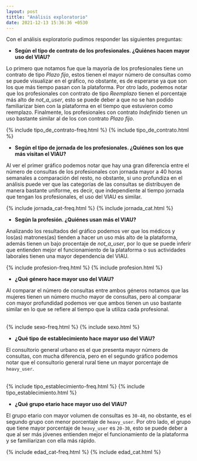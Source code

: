 ```yaml
---
layout: post
tittle: "Análisis exploratorio"
date: 2021-12-13 15:36:36 +0530
---
```

Con el análisis exploratorio pudimos responder las siguientes preguntas:

- **Según el tipo de contrato de los profesionales. ¿Quiénes hacen mayor uso del VIAU?**

Lo primero que notamos fue que la mayoría de los profesionales tiene un contrato de tipo *Plazo fijo*, estos tienen el mayor número de consultas como se puede visualizar en el gráfico, no obstante, es de esperarse ya que son los que más tiempo pasan con la plataforma. Por otro lado, podemos notar que los profesionales con contrato de tipo *Reemplazo* tienen el porcentaje más alto de *not_a_user*, esto se puede deber a que no se han podido familiarizar bien con la plataforma en el tiempo que estuvieron como reemplazo. Finalmente, los profesionales con contrato *Indefinido* tienen un uso bastante similar al de los con contrato *Plazo fijo*.

{% include tipo_de_contrato-freq.html %}
{% include tipo_de_contrato.html %}

- **Según el tipo de jornada de los profesionales. ¿Quiénes son los que más visitan el VIAU?**

Al ver el primer gráfico podemos notar que hay una gran diferencia entre el número de consultas de los profesionales con jornada mayor a 40 horas semanales a comparación del resto, no obstante, si uno profundiza en el análisis puede ver que las categorías de las consultas se distribuyen de manera bastante uniforme, es decir, que independiente al tiempo jornada que tengan los profesionales, el uso del VIAU es similar. 

{% include jornada_cat-freq.html %}
{% include jornada_cat.html %}

- **Según la profesión. ¿Quiénes usan más el VIAU?**

Analizando los resultados del gráfico podemos ver que los médicos y los(as) matrones(as) tienden a hacer un uso más alto de la plataforma, además tienen un bajo procentaje de *not_a_user*, por lo que se puede inferir que entienden mejor el funcionamiento de la plataforma o sus actividades laborales tienen una mayor dependencia del VIAU.

{% include profesion-freq.html %}
{% include profesion.html %}

- **¿Qué género hace mayor uso del VIAU?** 

Al comparar el número de consultas entre ambos géneros notamos que las mujeres tienen un número mucho mayor de consultas, pero al comparar con mayor profundidad podemos ver que ambos tienen un uso bastante similar en lo que se refiere al tiempo que la utiliza cada profesional.
<br/><br/>

{% include sexo-freq.html %}
{% include sexo.html %}

- **¿Qué tipo de establecimiento hace mayor uso del VIAU?**

El consultorio general urbano es el que presenta mayor número de consultas, con mucha diferencia, pero en el segundo gráfico podemos notar que el consultorio general rural tiene un mayor porcentaje de ```heavy_user```.
<br/><br/>

{% include tipo_establecimiento-freq.html %}
{% include tipo_establecimiento.html %}

- **¿Qué grupo etario hace mayor uso del VIAU?**

El grupo etario con mayor volumen de consultas es ```30-40```, no obstante, es el segundo grupo con menor porcentaje de ```heavy_user```. Por otro lado, el grupo que tiene mayor porcentaje de ```heavy_user``` es ```20-30```, esto se puede deber a que al ser más jóvenes entienden mejor el funcionamiento de la plataforma y se familiarizan con ella más rápido.

{% include edad_cat-freq.html %}
{% include edad_cat.html %}
